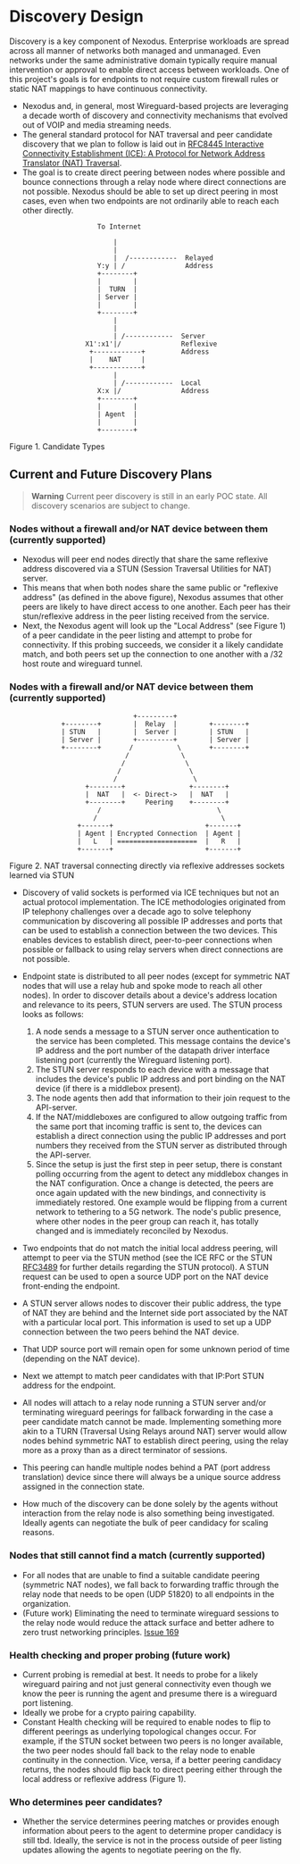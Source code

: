 # Discovery Design

Discovery is a key component of Nexodus. Enterprise workloads are spread across all manner of networks both managed and unmanaged. Even networks under the same administrative domain typically require manual intervention or approval to enable direct access between workloads. One of this project's goals is for endpoints to not require custom firewall rules or static NAT mappings to have continuous connectivity.

- Nexodus and, in general, most Wireguard-based projects are leveraging a decade worth of discovery and connectivity mechanisms that evolved out of VOIP and media streaming needs.
- The general standard protocol for NAT traversal and peer candidate discovery that we plan to follow is laid out in [RFC8445 Interactive Connectivity Establishment (ICE): A Protocol for Network Address Translator (NAT) Traversal](https://www.rfc-editor.org/rfc/rfc8445).
- The goal is to create direct peering between nodes where possible and bounce connections through a relay node where direct connections are not possible. Nexodus should be able to set up direct peering in most cases, even when two endpoints are not ordinarily able to reach each other directly.

```text
                      To Internet

                          |
                          |
                          |  /------------  Relayed
                      Y:y | /               Address
                      +--------+
                      |        |
                      |  TURN  |
                      | Server |
                      |        |
                      +--------+
                          |
                          |
                          | /------------  Server
                   X1':x1'|/               Reflexive
                    +------------+         Address
                    |    NAT     |
                    +------------+
                          |
                          | /------------  Local
                      X:x |/               Address
                      +--------+
                      |        |
                      | Agent  |
                      |        |
                      +--------+

```

Figure 1. Candidate Types

## Current and Future Discovery Plans

> **Warning**
> Current peer discovery is still in an early POC state. All discovery scenarios are subject to change.

### Nodes without a firewall and/or NAT device between them (currently supported)

- Nexodus will peer end nodes directly that share the same reflexive address discovered via a STUN (Session Traversal Utilities for NAT) server.
- This means that when both nodes share the same public or "reflexive address" (as defined in the above figure), Nexodus assumes that other peers are likely to have direct access to one another. Each peer has their stun/reflexive address in the peer listing received from the service.
- Next, the Nexodus agent will look up the "Local Address" (see Figure 1) of a peer candidate in the peer listing and attempt to probe for connectivity. If this probing succeeds, we consider it a likely candidate match, and both peers set up the connection to one another with a /32 host route and wireguard tunnel.

### Nodes with a firewall and/or NAT device between them (currently supported)

```text
                               +---------+
             +--------+        |  Relay  |        +--------+
             | STUN   |        |  Server |        | STUN   |
             | Server |        +---------+        | Server |
             +--------+       /           \       +--------+
                             /             \
                            /               \
                           /                 \
                          /                   \
                   +--------+                +--------+
                   |  NAT   |  <- Direct->   |  NAT   |
                   +--------+     Peering    +--------+
                      /                             \
                     /                               \
                 +-------+                       +-------+
                 | Agent | Encrypted Connection  | Agent |
                 |   L   | ====================  |   R   |
                 +-------+                       +-------+
```

Figure 2. NAT traversal connecting directly via reflexive addresses sockets learned via STUN

- Discovery of valid sockets is performed via ICE techniques but not an actual protocol implementation. The ICE methodologies originated from IP telephony challenges over a decade ago to solve telephony communication by discovering all possible IP addresses and ports that can be used to establish a connection between the two devices. This enables devices to establish direct, peer-to-peer connections when possible or fallback to using relay servers when direct connections are not possible.
- Endpoint state is distributed to all peer nodes (except for symmetric NAT nodes that will use a relay hub and spoke mode to reach all other nodes). In order to discover details about a device's address location and relevance to its peers, STUN servers are used. The STUN process looks as follows:

  1. A node sends a message to a STUN server once authentication to the service has been completed. This message contains the device's IP address and the port number of the datapath driver interface listening port (currently the Wireguard listening port).
  2. The STUN server responds to each device with a message that includes the device's public IP address and port binding on the NAT device (if there is a middlebox present).
  3. The node agents then add that information to their join request to the API-server.
  4. If the NAT/middleboxes are configured to allow outgoing traffic from the same port that incoming traffic is sent to, the devices can establish a direct connection using the public IP addresses and port numbers they received from the STUN server as distributed through the API-server.
  5. Since the setup is just the first step in peer setup, there is constant polling occurring from the agent to detect any middlebox changes in the NAT configuration. Once a change is detected, the peers are once again updated with the new bindings, and connectivity is immediately restored. One example would be flipping from a current network to tethering to a 5G network. The node's public presence, where other nodes in the peer group can reach it, has totally changed and is immediately reconciled by Nexodus.

- Two endpoints that do not match the initial local address peering, will attempt to peer via the STUN method (see the ICE RFC or the STUN [RFC3489](https://www.ietf.org/rfc/rfc3489.txt) for further details regarding the STUN protocol). A STUN request can be used to open a source UDP port on the NAT device front-ending the endpoint.
- A STUN server allows nodes to discover their public address, the type of NAT they are behind and the Internet side port associated by the NAT with a particular local port. This information is used to set up a UDP connection between the two peers behind the NAT device.
- That UDP source port will remain open for some unknown period of time (depending on the NAT device).
- Next we attempt to match peer candidates with that IP:Port STUN address for the endpoint.
- All nodes will attach to a relay node running a STUN server and/or terminating wireguard peerings for fallback forwarding in the case a peer candidate match cannot be made. Implementing something more akin to a TURN (Traversal Using Relays around NAT) server would allow nodes behind symmetric NAT to establish direct peering, using the relay more as a proxy than as a direct terminator of sessions.
- This peering can handle multiple nodes behind a PAT (port address translation) device since there will always be a unique source address assigned in the connection state.
- How much of the discovery can be done solely by the agents without interaction from the relay node is also something being investigated. Ideally agents can negotiate the bulk of peer candidacy for scaling reasons.

### Nodes that still cannot find a match (currently supported)

- For all nodes that are unable to find a suitable candidate peering (symmetric NAT nodes), we fall back to forwarding traffic through the relay node that needs to be open (UDP 51820) to all endpoints in the organization.
- (Future work) Eliminating the need to terminate wireguard sessions to the relay node would reduce the attack surface and better adhere to zero trust networking principles. [Issue 169](https://github.com/nexodus-io/nexodus/issues/169)

### Health checking and proper probing (future work)

- Current probing is remedial at best. It needs to probe for a likely wireguard pairing and not just general connectivity even though we know the peer is running the agent and presume there is a wireguard port listening.
- Ideally we probe for a crypto pairing capability.
- Constant Health checking will be required to enable nodes to flip to different peerings as underlying topological changes occur. For example, if the STUN socket between two peers is no longer available, the two peer nodes should fall back to the relay node to enable continuity in the connection. Vice, versa, if a better peering candidacy returns, the nodes should flip back to direct peering either through the local address or reflexive address (Figure 1).

### Who determines peer candidates?

- Whether the service determines peering matches or provides enough information about peers to the agent to determine proper candidacy is still tbd. Ideally, the service is not in the process outside of peer listing updates allowing the agents to negotiate peering on the fly.
